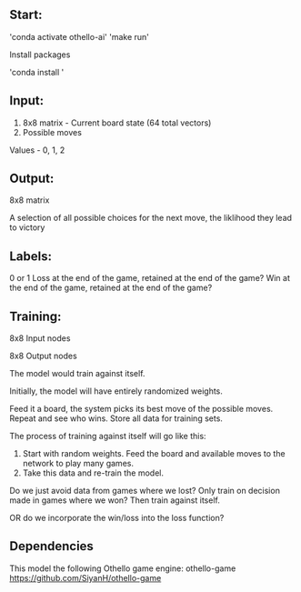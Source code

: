 ## Start:

'conda activate othello-ai'
'make run'

Install packages 

'conda install <x>'


## Input: 

1. 8x8 matrix - Current board state (64 total vectors)
2. Possible moves

Values - 0, 1, 2 


## Output:

8x8 matrix 

A selection of all possible choices for the next move, the liklihood they lead to victory


## Labels: 

0 or 1 
Loss at the end of the game, retained at the end of the game?
Win at the end of the game, retained at the end of the game?


## Training: 

8x8 Input nodes

8x8 Output nodes

The model would train against itself. 

Initially, the model will have entirely randomized weights. 

Feed it a board, the system picks its best move of the possible moves. Repeat and see who wins. Store all data for training sets.


The process of training against itself will go like this: 

1. Start with random weights. Feed the board and available moves to the network to play many games. 
2. Take this data and re-train the model. 


Do we just avoid data from games where we lost? Only train on decision made in games where we won? Then train against itself. 

OR do we incorporate the win/loss into the loss function? 





## Dependencies 

This model the following Othello game engine: 
othello-game <https://github.com/SiyanH/othello-game>
